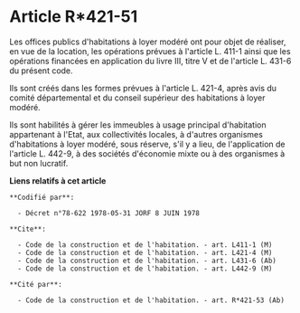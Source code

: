 # Article R*421-51

Les offices publics d'habitations à loyer modéré ont pour objet de réaliser, en vue de la location, les opérations prévues à
l'article L. 411-1 ainsi que les opérations financées en application du livre III, titre V et de l'article L. 431-6 du
présent code.

Ils sont créés dans les formes prévues à l'article L. 421-4, après avis du comité départemental et du conseil supérieur des
habitations à loyer modéré.

Ils sont habilités à gérer les immeubles à usage principal d'habitation appartenant à l'Etat, aux collectivités locales, à
d'autres organismes d'habitations à loyer modéré, sous réserve, s'il y a lieu, de l'application de l'article L. 442-9, à des
sociétés d'économie mixte ou à des organismes à but non lucratif.

**Liens relatifs à cet article**

	**Codifié par**:

	  - Décret n°78-622 1978-05-31 JORF 8 JUIN 1978

	**Cite**:

	  - Code de la construction et de l'habitation. - art. L411-1 (M)
	  - Code de la construction et de l'habitation. - art. L421-4 (M)
	  - Code de la construction et de l'habitation. - art. L431-6 (Ab)
	  - Code de la construction et de l'habitation. - art. L442-9 (M)

	**Cité par**:

	  - Code de la construction et de l'habitation. - art. R*421-53 (Ab)
